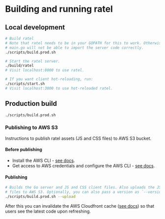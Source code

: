 # Building and running ratel

## Local development

```sh
# Build ratel
# Note that ratel needs to be in your GOPATH for this to work. Otherwise,
# main.go will not be able to import the server code correctly.
./scripts/build.prod.sh

# Start the ratel server.
./build/ratel
# Visit localhost:8000 to use ratel.

# If you want client hot-reloading, run:
./scripts/start.sh
# Visit localhost:3000 to use hot-reloaded ratel.
```

## Production build

```sh
./scripts/build.prod.sh
```

### Publishing to AWS S3

Instructions to publish ratel assets (JS and CSS files)
to AWS S3 bucket.

#### Before publishing

- Install the AWS CLI -
  [see docs](https://docs.aws.amazon.com/cli/latest/userguide/installing.html).
- Get access to AWS credentials and configure the AWS CLI -
  [see docs](https://docs.aws.amazon.com/cli/latest/userguide/cli-config-files.html).

#### Publishing

```sh
# Builds the Go server and JS and CSS client files. Also uploads the JS and CSS
# files to AWS S3. Optionally, you can also pass a version as `--version 1.0.0`.
./scripts/build.prod.sh --upload
```

After this you can invalidate the AWS Cloudfront cache
([see docs](https://docs.aws.amazon.com/AmazonCloudFront/latest/DeveloperGuide/Invalidation.html))
so that users see the latest code upon refreshing.
